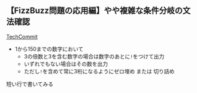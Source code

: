 ## 【FizzBuzz問題の応用編】やや複雑な条件分岐の文法確認

[TechCommit](https://www.tech-commit.jp/)

- 1から150までの数字において
  - 3の倍数と3を含む数字の場合は数字のあとに`!`をつけて出力
  - いずれでもない場合はその数を出力
  - ただし`!`を含めて常に3桁になるようにゼロ埋め または 切り詰め

短い行で書いてみる